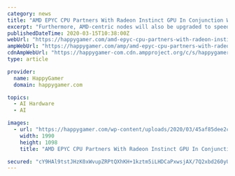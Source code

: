 ```yaml
---
category: news
title: "AMD EPYC CPU Partners With Radeon Instinct GPU In Conjunction With LLNL To Build the Fastest of Supercomputers; El Capitan"
excerpt: "Furthermore, AMD-centric nodes will also be upgraded to speed up artificial intelligence (AI) and machine learning (ML) workloads, for extensive research, analysis, and computing technology that will be beneficial to NNSA endeavors. ‘The El Capitan supercomputer will benchmark on HP’s next-gen AMD EPYC CPU and Radeon Instinct GPU to enhance ..."
publishedDateTime: 2020-03-15T10:38:00Z
webUrl: "https://happygamer.com/amd-epyc-cpu-partners-with-radeon-instinct-gpu-in-conjunction-with-llnl-to-build-the-fastest-of-supercomputers-el-capitan-58697/"
ampWebUrl: "https://happygamer.com/amp/amd-epyc-cpu-partners-with-radeon-instinct-gpu-in-conjunction-with-llnl-to-build-the-fastest-of-supercomputers-el-capitan-58697/"
cdnAmpWebUrl: "https://happygamer-com.cdn.ampproject.org/c/s/happygamer.com/amp/amd-epyc-cpu-partners-with-radeon-instinct-gpu-in-conjunction-with-llnl-to-build-the-fastest-of-supercomputers-el-capitan-58697/"
type: article

provider:
  name: HappyGamer
  domain: happygamer.com

topics:
  - AI Hardware
  - AI

images:
  - url: "https://happygamer.com/wp-content/uploads/2020/03/45af85dee2cfbe420edf4ac7c8a435b0.jpg"
    width: 1990
    height: 1098
    title: "AMD EPYC CPU Partners With Radeon Instinct GPU In Conjunction With LLNL To Build the Fastest of Supercomputers; El Capitan"

secured: "cY9HAl9tstJHzK0xWvupZRPtQXhKH+1kztm5iLHDCaPxwsjAX/7Q2xbd260yUpbbHhjeG1gspmNDGozMiV8+d5/CEWSTGZSdAG2kO7jxPjZeqJ1gmmE+Z1rmNshW9jflC94PAb/JVlgalDeA5CamT6Pt17wGT/mfoQfK9YKYUGTUGAqo6S0qlvT5fpUGoncaD1h/bmUCl7odsrS3+I9dlIqQ8FwVuwrcHCwZdzACGZKnTG/YHNHhUTeWrXs2rginpzLYYDjcrpV4w0Me28pTABhW318kgPtu2vOaL4uCD4gBsPuR2K6f0VGpuPlszhRV;MiQfI7f7kg9OPAa47aGEPA=="
---
```


